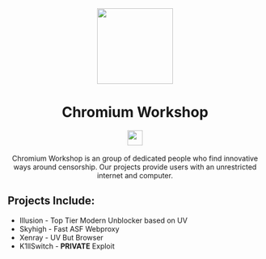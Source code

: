 <div align="center">
<img width="150px" src="https://raw.githubusercontent.com/Chromium-Workshop/.github/main/profile/122715711.png">
</div>

<h1 align="center">Chromium Workshop</h1>
<div align="center">
<a href="https://discord.gg/JrCDb6zjDD"><img height="30px" src="https://raw.githubusercontent.com/Chromium-Workshop/.github/main/profile/Discord-7289DA.png"><img></a>
</div>
<br>
<div align="center">
Chromium Workshop is an group of dedicated people who find innovative ways around censorship. Our projects provide users with an unrestricted internet and computer.
</div>

## Projects Include:
* Illusion - Top Tier Modern Unblocker based on UV
* Skyhigh - Fast ASF Webproxy
* Xenray - UV But Browser
* K1llSwitch - **PRIVATE** Exploit
